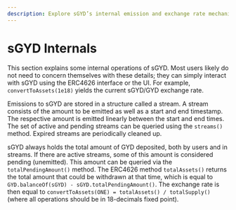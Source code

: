 ```yaml
---
description: Explore sGYD’s internal emission and exchange rate mechanisms
---
```


# sGYD Internals

This section explains some internal operations of sGYD. Most users likely do not need to concern themselves with these details; they can simply interact with sGYD using the ERC4626 interface or the UI. For example, `convertToAssets(1e18)` yields the current sGYD/GYD exchange rate.

Emissions to sGYD are stored in a structure called a stream. A stream consists of the amount to be emitted as well as a start and end timestamp. The respective amount is emitted linearly between the start and end times. The set of active and pending streams can be queried using the `streams()` method. Expired streams are periodically cleaned up.

sGYD always holds the total amount of GYD deposited, both by users and in streams. If there are active streams, some of this amount is considered pending (unemitted). This amount can be queried via the `totalPendingAmount()` method. The ERC4626 method `totalAssets()` returns the total amount that could be withdrawn at that time, which is equal to `GYD.balanceOf(sGYD) - sGYD.totalPendingAmount()`. The exchange rate is then equal to `convertToAssets(ONE) = totalAssets() / totalSupply()` (where all operations should be in 18-decimals fixed point).
